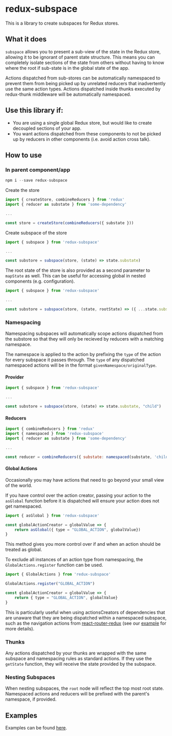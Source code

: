 # redux-subspace

This is a library to create subspaces for Redux stores.

## What it does

`subspace` allows you to present a sub-view of the state in the Redux store, allowing it to be ignorant of parent state structure. This means you can completely isolate sections of the state from others without having to know where the root if sub-state is in the global state of the app.

Actions dispatched from sub-stores can be automatically namespaced to prevent them from being picked up by unrelated reducers that inadvertently use the same action types. Actions dispatched inside thunks executed by redux-thunk middleware will be automatically namespaced.

## Use this library if:

* You are using a single global Redux store, but would like to create decoupled sections of your app.
* You want actions dispatched from these components to not be picked up by reducers in other components (i.e. avoid action cross talk).

## How to use

### In parent component/app

```javascript
npm i --save redux-subspace
```

Create the store

```javascript
import { createStore, combineReducers } from 'redux'
import { reducer as substate } from 'some-dependency'

...

const store = createStore(combineReducers({ substate }))
```

Create subspace of the store

```javascript
import { subspace } from 'redux-subspace'

...

const substore = subspace(store, (state) => state.substate)
```

The root state of the store is also provided as a second parameter to `mapState` as well.  This can be useful for accessing global in nested components (e.g. configuration).

```javascript
import { subspace } from 'redux-subspace'

...

const substore = subspace(store, (state, rootState) => ({ ...state.substate, configuration: rootState.configuration)
```

### Namespacing

Namespacing subspaces will automatically scope actions dispatched from the substore so that they will only be recieved by reducers with a matching namespace.

The namespace is applied to the action by prefixing the `type` of the action for every subspace it passes through. The `type` of any dispatched namespaced actions will be in the format `givenNamespace/originalType`.

#### Provider

```javascript
import { subspace } from 'redux-subspace'

...

const substore = subspace(store, (state) => state.substate, "child")
```

#### Reducers

```javascript
import { combineReducers } from 'redux'
import { namespaced } from 'redux-subspace'
import { reducer as substate } from 'some-dependency'

...

const reducer = combineReducers({ substate: namespaced(substate, 'child') })
```

#### Global Actions

Occasionally you may have actions that need to go beyond your small view of the world.

If you have control over the action creator, passing your action to the `asGlobal` function before it is dispatched will ensure your action does not get namespaced.

```javascript
import { asGlobal } from 'redux-subspace'

const globalActionCreator = globalValue => {
    return asGlobal({ type = "GLOBAL_ACTION", globalValue})
}
```

This method gives you more control over if and when an action should be treated as global.

To exclude all instances of an action type from namespacing, the `GlobalActions.register` function can be used.

```javascript
import { GlobalActions } from 'redux-subspace'

GlobalActions.register("GLOBAL_ACTION")

const globalActionCreator = globalValue => {
    return { type = "GLOBAL_ACTION", globalValue}
}
```

This is particularly useful when using actionsCreators of dependencies that are unaware that they are being dispatched within a namespaced subspace, such as the navigation actions from [react-router-redux](https://github.com/reactjs/react-router-redux) (see our [example](./examples/react-router-redux/index.jsx) for more details).

### Thunks

Any actions dispatched by your thunks are wrapped with the same subspace and namespacing rules as standard actions.  If they use the `getState` function, they will receive the state provided by the subspace.

### Nesting Subspaces

When nesting subspaces, the `root` node will reflect the top most root state. Namespaced actions and reducers will be prefixed with the parent's namespace, if provided.

## Examples

Examples can be found [here](./examples).

